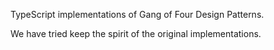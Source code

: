 TypeScript implementations of Gang of Four Design Patterns.

We have tried keep the spirit of the original implementations.

